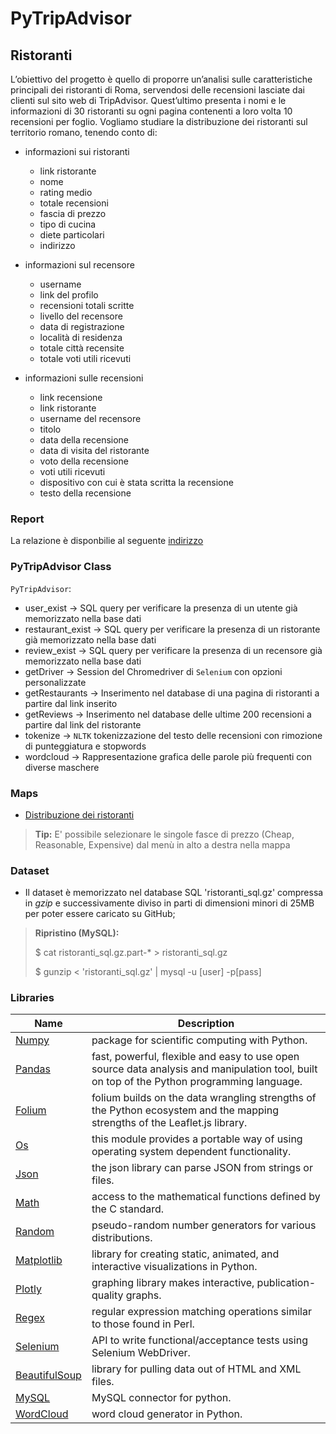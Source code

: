 # PyTripAdvisor
## Ristoranti
L’obiettivo del progetto è quello di proporre un’analisi sulle caratteristiche principali dei ristoranti
di Roma, servendosi delle recensioni lasciate dai clienti sul sito web di TripAdvisor. Quest’ultimo
presenta i nomi e le informazioni di 30 ristoranti su ogni pagina contenenti a loro volta 10 recensioni
per foglio. Vogliamo studiare la distribuzione dei ristoranti sul territorio romano, tenendo conto
di:
* informazioni sui ristoranti
  * link ristorante
  * nome
  * rating medio 
  * totale recensioni
  * fascia di prezzo
  * tipo di cucina
  * diete particolari
  * indirizzo

* informazioni sul recensore
  * username
  * link del profilo
  * recensioni totali scritte
  * livello del recensore
  * data di registrazione
  * località di residenza
  * totale città recensite
  * totale voti utili ricevuti

* informazioni sulle recensioni
  * link recensione
  * link ristorante
  * username del recensore
  * titolo
  * data della recensione
  * data di visita del ristorante
  * voto della recensione
  * voti utili ricevuti
  * dispositivo con cui è stata scritta la recensione
  * testo della recensione

### Report
La relazione è disponbilie al seguente [indirizzo](https://github.com/MatteoFasulo/PyTripAdvisor/blob/main/PyTripAdvisor_Report.pdf)

### PyTripAdvisor Class
`PyTripAdvisor`:
* user_exist -> SQL query per verificare la presenza di un utente già memorizzato nella base dati
* restaurant_exist -> SQL query per verificare la presenza di un ristorante già memorizzato nella base dati
* review_exist -> SQL query per verificare la presenza di un recensore già memorizzato nella base dati
* getDriver -> Session del Chromedriver di `Selenium` con opzioni personalizzate
* getRestaurants -> Inserimento nel database di una pagina di ristoranti a partire dal link inserito
* getReviews -> Inserimento nel database delle ultime 200 recensioni a partire dal link del ristorante
* tokenize -> `NLTK` tokenizzazione del testo delle recensioni con rimozione di punteggiatura e stopwords
* wordcloud -> Rappresentazione grafica delle parole più frequenti con diverse maschere

### Maps
* [Distribuzione dei ristoranti](https://matteofasulo.github.io/PyTripAdvisor/map/mappa.html)
> **Tip:** E' possibile selezionare le singole fasce di prezzo (Cheap, Reasonable, Expensive) dal menù in alto a destra nella mappa

### Dataset
- Il dataset è memorizzato nel database SQL 'ristoranti_sql.gz' compressa in *gzip* e successivamente diviso in parti di dimensioni minori di 25MB per poter essere caricato su GitHub;
> **Ripristino (MySQL):** 
> 
> $ cat ristoranti_sql.gz.part-* > ristoranti_sql.gz
> 
> $ gunzip < 'ristoranti_sql.gz' | mysql -u [user] -p[pass]


### Libraries

| Name | Description |
| ------------- | ------------------------------ |
| [Numpy] | package for scientific computing with Python.
| [Pandas]| fast, powerful, flexible and easy to use open source data analysis and manipulation tool, built on top of the Python programming language.
| [Folium]| folium builds on the data wrangling strengths of the Python ecosystem and the mapping strengths of the Leaflet.js library.
| [Os]| this module provides a portable way of using operating system dependent functionality.
| [Json]| the json library can parse JSON from strings or files.
| [Math]| access to the mathematical functions defined by the C standard.
| [Random]| pseudo-random number generators for various distributions.
| [Matplotlib]| library for creating static, animated, and interactive visualizations in Python.
| [Plotly]| graphing library makes interactive, publication-quality graphs.
| [Regex]| regular expression matching operations similar to those found in Perl.
| [Selenium]| API to write functional/acceptance tests using Selenium WebDriver.
| [BeautifulSoup]| library for pulling data out of HTML and XML files.
| [MySQL]| MySQL connector for python.
| [WordCloud]| word cloud generator in Python.

[os]: <https://docs.python.org/3/library/os.html>
[json]: <https://docs.python.org/3/library/json.html>
[Numpy]: <https://numpy.org/install/>
[Pandas]: <https://pandas.pydata.org/>
[Folium]: <https://python-visualization.github.io/folium/>
[Math]: <https://docs.python.org/3/library/math.html>
[Random]: <https://docs.python.org/3/library/random.html>
[NetworkX]: <https://networkx.org/>
[PowerLaw]: <https://pypi.org/project/powerlaw/>
[EmpiricalDist]: <https://pypi.org/project/empiricaldist/>
[Matplotlib]: <https://matplotlib.org/>
[Plotly]: <https://plotly.com/python/>
[Kaleido]: <https://pypi.org/project/kaleido/>
[MPL Toolkits]: <https://matplotlib.org/stable/tutorials/toolkits/mplot3d.html>
[Regex]: <https://docs.python.org/3/library/re.html>
[Selenium]: <https://selenium-python.readthedocs.io/>
[BeautifulSoup]: <https://www.crummy.com/software/BeautifulSoup/bs4/doc/>
[MySQL]: <https://dev.mysql.com/doc/connector-python/en/>
[WordCloud]: <https://pypi.org/project/wordcloud/>
